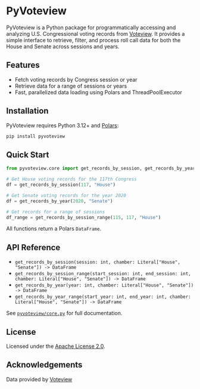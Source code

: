 # PyVoteview

PyVoteview is a Python package for programmatically accessing and analyzing U.S. Congressional voting records from [Voteview](https://voteview.com/). It provides a simple interface to retrieve, filter, and process roll call data for both the House and Senate across sessions and years.

## Features

- Fetch voting records by Congress session or year
- Retrieve data for a range of sessions or years
- Fast, parallelized data loading using Polars and ThreadPoolExecutor


## Installation

PyVoteview requires Python 3.12+ and [Polars](https://pola.rs/):

```sh
pip install pyvoteview
```

## Quick Start

```python
from pyvoteview.core import get_records_by_session, get_records_by_year

# Get House voting records for the 117th Congress
df = get_records_by_session(117, "House")

# Get Senate voting records for the year 2020
df = get_records_by_year(2020, "Senate")

# Get records for a range of sessions
df_range = get_records_by_session_range(115, 117, "House")
```

All functions return a Polars `DataFrame`.

## API Reference

- `get_records_by_session(session: int, chamber: Literal["House", "Senate"]) -> DataFrame`
- `get_records_by_session_range(start_session: int, end_session: int, chamber: Literal["House", "Senate"]) -> DataFrame`
- `get_records_by_year(year: int, chamber: Literal["House", "Senate"]) -> DataFrame`
- `get_records_by_year_range(start_year: int, end_year: int, chamber: Literal["House", "Senate"]) -> DataFrame`

See [`pyvoteview/core.py`](pyvoteview/core.py) for full documentation.

## License

Licensed under the [Apache License 2.0](LICENSE).

## Acknowledgements

Data provided by [Voteview](https://voteview.com/)